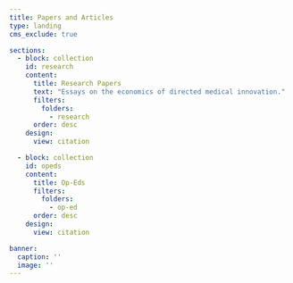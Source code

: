 ```yaml
---
title: Papers and Articles
type: landing
cms_exclude: true

sections:
  - block: collection
    id: research
    content:
      title: Research Papers
      text: "Essays on the economics of directed medical innovation."
      filters:
        folders:
          - research
      order: desc
    design:
      view: citation

  - block: collection
    id: opeds
    content:
      title: Op-Eds
      filters:
        folders:
          - op-ed
      order: desc
    design:
      view: citation

banner:
  caption: ''
  image: ''
---
```

